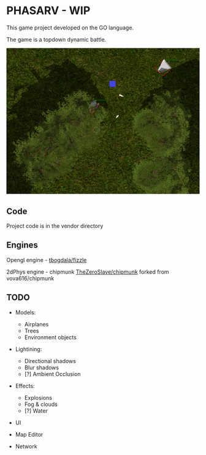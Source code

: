 # PHASARV - WIP

This game project developed on the GO language. 

The game is a topdown dynamic battle.

![screenshot](screenshots/2016.10.16_224356.png)

## Code

Project code is in the vendor directory

## Engines

Opengl engine - [tbogdala/fizzle](https://github.com/tbogdala/fizzle)

2dPhys engine - chipmunk [TheZeroSlave/chipmunk](https://github.com/TheZeroSlave/chipmunk) forked from vova616/chipmunk


## TODO

- Models:
	- Airplanes
	- Trees
	- Environment objects

- Lightining:
	- Directional shadows
	- Blur shadows
	- [?] Ambient Occlusion

- Effects:
	- Explosions
	- Fog & clouds
	- [?] Water

- UI

- Map Editor

- Network